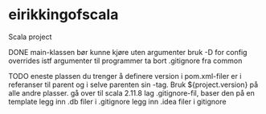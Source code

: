 # eirikkingofscala
Scala project

DONE
main-klassen bør kunne kjøre uten argumenter
bruk -D for config overrides istf argumenter til programmer
ta bort .gitignore fra common

TODO
eneste plassen du trenger å definere version i pom.xml-filer er i referanser til parent og i selve parenten sin <version>-tag. Bruk ${project.version} på alle andre plasser.
gå over til scala 2.11.8
lag .gitignore-fil, baser den på en template
legg inn .db filer i .gitignore
legg inn .idea filer i gitignore
